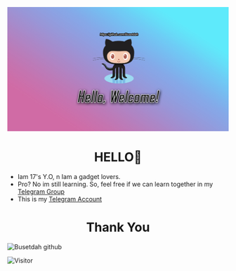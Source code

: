 ![logo](https://github.com/Busetdah/Busetdah/raw/master/Buset.jpg)
# <div align="center">HELLO👋</div>

* Iam 17's Y.O, n Iam a gadget lovers.
* Pro? No im still learning. So, feel free if we can learn together in my <a href="https://t.me/ThisIsGroup1">Telegram Group</a>
* This is my <a href="https://t.me/ThisIsTag">Telegram Account</a>

# <div align="center">Thank You</div>
![Busetdah github](https://github-readme-stats.vercel.app/api?username=Busetdah&show_icons=true&hide_border=false)

![Visitor](https://komarev.com/ghpvc/?username=Busetdah&color=blueviolet&style=plastic&label=Sing+ndelok)

